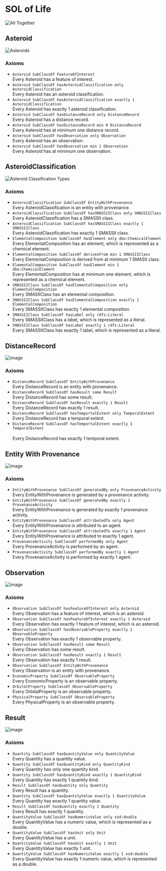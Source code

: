 # SOL of Life

![All Together](/schema-diagrams/all-together/all-together.jpg)  

## Asteroid
![Asteroids](/schema-diagrams/asteroid/asteroid.jpg)  

### Axioms
* `Asteroid SubClassOf FeatureOfInterest` <br />
Every Asteroid has a feature of interest.
* `Asteroid SubClassOf hasAsteroidClassification only AsteroidClassification` <br />
Every Asteroid has an asteroid classification.
* `Asteroid SubClassOf hasAsteroidClassification exactly 1 AsteroidClassification` <br />
Every Asteroid has exactly 1 asteroid classification.
* `Asteroid SubClassOf hasDistanceRecord only DistanceRecord` <br />
Every Asteroid has a distance record.
* `Asteroid SubClassOf hasDistanceRecord min 0 DistanceRecord` <br />
Every Asteroid has at minimum one distance record.
* `Asteroid SubClassOf hasObservation only Observation` <br />
Every Asteroid has an observation.
* `Asteroid SubClassOf hasObservation min 1 Observation` <br />
Every Asteroid has at minimum one observation.


## AsteroidClassification
![Asteroid Classification Types](/schema-diagrams/asteroid-classification/asteroid-classification.jpg)

### Axioms
* `AsteroidClassification SubClassOf EntityWithProvenance` <br />
Every AsteroidClassification is an entity with provenance.
* `AsteroidClassification SubClassOf hasSMASSIIClass only SMASSIIClass` <br />
Every AsteroidClassification has a SMASSII class.
* `AsteroidClassification SubClassOf hasSMASSIIClass exactly 1 SMASSIIClass` <br />
Every AsteroidClassification has exactly 1 SMASSII class.
* `ElementalComposition SubClassOf hasElement only dbo:ChemicalElement` <br />
Every ElementalComposition has an element, which is represented as a chemical element.
* `ElementalComposition SubClassOf derivesFrom min 1 SMASSIIClass` <br />
Every ElementalComposition is derived from at minimum 1 SMASII class.
* `ElementalComposition SubClassOf hasElement min 1 dbo:ChemicalElement` <br />
Every ElementalComposition has at minimum one element, which is represented as a chemical element.
* `SMASSIIClass SubClassOf hasElementalComposition only ElementalComposition` <br />
Every SMASIIClass has an elemental composition.
* `SMASSIIClass SubClassOf hasElementalComposition exactly 1 ElementalComposition` <br />
Every SMASSIIClass has exactly 1 elemental composition.
* `SMASSIIClass SubClassOf hasLabel only rdfs:Literal` <br />
Every SMASSIIClass has a label, which is represented as a literal.
* `SMASSIIClass SubClassOf hasLabel exactly 1 rdfs:Literal` <br />
Every SMASSIIClass has exactly 1 label, which is represented as a literal.
  

## DistanceRecord
![image](/schema-diagrams/distance-record/distance-record.jpg)

### Axioms
* `DistanceRecord SubClassOf EntityWithProvenance` <br />
Every DistanceRecord is an entity with provenance.
* `DistanceRecord SubClassOf hasResult some Result` <br />
Every DistanceRecord has some result.
* `DistanceRecord SubClassOf hasResult exactly 1 Result` <br />
Every DistanceRecord has exactly 1 result.
* `DistanceRecord SubClassOf hasTemportalExtent only TemporalExtent` <br />
Every DistanceRecord has a temporal extent.
* `DistanceRecord SubClassOf hasTemportalExtent exactly 1 TemporalExtent` <br />  
Every DistanceRecord has exactly 1 temporal extent.
  

## Entity With Provenance
![image](/schema-diagrams/entity-with-provenance/entity-with-provenance.jpg)

### Axioms
* `EntityWithProvenance SubClassOf generatedBy only ProvenanceActivity` <br />
Every EntityWithProvenance is generated by a provenance activity.
* `EntityWithProvenance SubClassOf generatedBy exactly 1 ProvenanceActivity` <br />
Every EntityWithProvenance is generated by exactly 1 provenance activity.
* `EntityWithProvenance SubClassOf attributedTo only Agent` <br />
Every EntityWithProvenance is attributed to an agent.
* `EntityWithProvenance SubClassOf attributedTo exactly 1 Agent` <br />
Every EntityWithProvenance is attributed to exactly 1 agent.
* `ProvenanceActivity SubClassOf performedBy only Agent` <br />
Every ProvenanceActivity is performed by an agent.
* `ProvenanceActivity SubClassOf performedBy exactly 1 Agent` <br />
Every ProvenanceActivity is performed by exactly 1 agent.


## Observation
![image](/schema-diagrams/observation/observation.jpg)  

### Axioms
* `Observation SubClassOf hasFeatureOfInterest only Asteroid` <br />
Every Observation has a feature of interest, which is an asteroid.
* `Observation SubClassOf hasFeatureOfInterest exactly 1 Asteroid` <br />
Every Observation has exactly 1 feature of interest, which is an asteroid.
* `Observation SubClassOf hasObservableProperty exactly 1 ObservableProperty` <br />
Every Observation has exactly 1 observable property.
* `Observation SubClassOf hasResult some Result` <br />
Every Observation has some result.
* `Observation SubClassOf hasResult exactly 1 Result` <br />
Every Observation has exactly 1 result.
* `Observation SubClassOf EntityWithProvenance` <br />
Every Observation is an entity with provenance.
* `EconomicProperty SubClassOf ObservableProperty` <br />
Every EconomicProperty is an observable property.
* `OrbitalProperty SubClassOf ObservableProperty` <br />
Every OrbitalProperty is an observable property.
* `PhysicalProperty SubClassOf ObservableProperty` <br />
Every PhysicalProperty is an observable property.


## Result
![image](/schema-diagrams/result/Result.jpg)

### Axioms
*  `Quantity SubClassOf hasQuantityValue only QuantityValue` <br />
Every Quantity has a quantity value.
*  `Quantity SubClassOf hasQuantityKind only QuantityKind` <br />
Every Quantity has only one quantity kind.
*  `Quantity SubClassOf hasQuantityKind exactly 1 QuantityKind` <br />
Every Quantity has exactly 1 quantity kind.
*  `Result SubClassOf hasQuantity only Quantity` <br />
Every Result has a quantity.
*  `Quantity SubClassOf hasQuantityValue exactly 1 QuantityValue` <br />
Every Quantity has exactly 1 quantity value.
*  `Result SubClassOf hasQuantity exactly 1 Quantity` <br />
Every Result has exactly 1 quantity.
*  `QuantityValue SubClassOf hasNumericValue only xsd:double` <br />
Every QuantityValue has a numeric value, which is represented as a double.
*  `QuantityValue SubClassOf hasUnit only Unit` <br />
Every QuantityValue has a unit.
*  `QuantityValue SubClassOf hasUnit exactly 1 Unit` <br />
Every QuantityValue has exactly 1 unit.
*  `QuantityValue SubClassOf hasNumericValue exactly 1 xsd:double` <br />
Every QuantityValue has exactly 1 numeric value, which is represented as a double.
